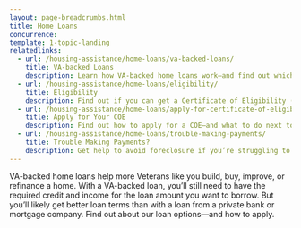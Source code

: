```yaml
---
layout: page-breadcrumbs.html
title: Home Loans
concurrence: 
template: 1-topic-landing
relatedlinks:
  - url: /housing-assistance/home-loans/va-backed-loans/
    title: VA-backed Loans
    description: Learn how VA-backed home loans work—and find out which loan option may be right for you.
  - url: /housing-assistance/home-loans/eligibility/
    title: Eligibility
    description: Find out if you can get a Certificate of Eligibility (COE) for a VA-backed home loan based on your service history and duty status.
  - url: /housing-assistance/home-loans/apply-for-certificate-of-eligibility/
    title: Apply for Your COE
    description: Find out how to apply for a COE—and what to do next to get a VA-backed home loan.
  - url: /housing-assistance/home-loans/trouble-making-payments/
    title: Trouble Making Payments?
    description: Get help to avoid foreclosure if you’re struggling to make your monthly mortgage payments.
---
```


<div class="va-introtext">

VA-backed home loans help more Veterans like you build, buy, improve, or refinance a home. With a VA-backed loan, you’ll still need to have the required credit and income for the loan amount you want to borrow. But you’ll likely get better loan terms than with a loan from a private bank or mortgage company. Find out about our loan options—and how to apply.

</div>
